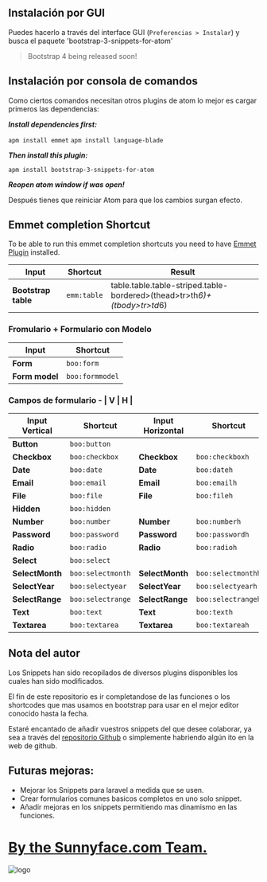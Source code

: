 

## Instalación por GUI

Puedes hacerlo a través del interface GUI (`Preferencias > Instalar`) y busca el paquete 'bootstrap-3-snippets-for-atom'

> Bootstrap 4 being released soon!

## Instalación por consola de comandos

Como ciertos comandos necesitan otros plugins de atom lo mejor es cargar primeros las dependencias:

***Install dependencies first:***

  `apm install emmet`
  `apm install language-blade`

***Then install this plugin:***

  `apm install bootstrap-3-snippets-for-atom`

***Reopen atom window if was open!***

Después tienes que reiniciar Atom para que los cambios surgan efecto.

## Emmet completion Shortcut

To be able to run this emmet completion shortcuts you need to have [Emmet Plugin](https://github.com/emmetio/emmet-atom) installed.

Input | Shortcut | Result
---|---|---
**Bootstrap table** | `emm:table` | table.table.table-striped.table-bordered>(thead>tr>th*6)+(tbody>tr>td*6)



### Fromulario + Formulario con Modelo

|      Input       |      Shortcut     |
|------------------|-------------------|
| **Form**         | `boo:form`        |
| **Form model**   | `boo:formmodel`   |



### Campos de formulario - | V | H |

| Input Vertical  |      Shortcut     | Input Horizontal|      Shortcut     |
|-----------------|-------------------|-----------------|-------------------|
| **Button**      | `boo:button`      |                 |                   |
| **Checkbox**    | `boo:checkbox`    | **Checkbox**    | `boo:checkboxh`   |
| **Date**        | `boo:date`        | **Date**        | `boo:dateh`       |
| **Email**       | `boo:email`       | **Email**       | `boo:emailh`      |
| **File**        | `boo:file`        | **File**        | `boo:fileh`       |
| **Hidden**      | `boo:hidden`      |                 |                   |
| **Number**      | `boo:number`      | **Number**      | `boo:numberh`     |
| **Password**    | `boo:password`    | **Password**    | `boo:passwordh`   |
| **Radio**       | `boo:radio`       | **Radio**       | `boo:radioh`      |
| **Select**      | `boo:select`      |                 |                   |
| **SelectMonth** | `boo:selectmonth` | **SelectMonth** | `boo:selectmonthh`|
| **SelectYear**  | `boo:selectyear`  | **SelectYear**  | `boo:selectyearh` |
| **SelectRange** | `boo:selectrange` | **SelectRange** | `boo:selectrangeh`|
| **Text**        | `boo:text`        | **Text**        | `boo:texth`       |
| **Textarea**    | `boo:textarea`    | **Textarea**    | `boo:textareah`   |



## Nota del autor

Los Snippets han sido recopilados de diversos plugins disponibles los cuales han sido modificados.

El fin de este repositorio es ir completandose de las funciones o los shortcodes que mas usamos en bootstrap para usar en el mejor editor conocido hasta la fecha.

Estaré encantado de añadir vuestros snippets del que desee colaborar, ya sea a través del [repositorio Github](https://github.com/kikoseijo/atom-sf-bootstrap-snippets) o simplemente habriendo algún ito en la web de github.


## Futuras mejoras:

- Mejorar los Snippets para laravel a medida que se usen.
- Crear formularios comunes basicos completos en uno solo snippet.
- Añadir mejoras en los snippets permitiendo mas dinamismo en las funciones.


# [By the Sunnyface.com Team.](https://www.sunnyface.com "Programador ios málaga Marbella")

![logo]






[logo]: https://sunnyface.com/images/logo.png "Desarrollo nativo para móviles y API REST"
